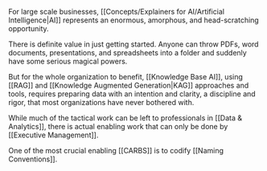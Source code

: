 

For large scale businesses, [[Concepts/Explainers for AI/Artificial Intelligence|AI]] represents an enormous, amorphous, and head-scratching opportunity.

There is definite value in just getting started. Anyone can throw PDFs, word documents, presentations, and spreadsheets into a folder and suddenly have some serious magical powers. 

But for the whole organization to benefit, [[Knowledge Base AI]], using [[RAG]] and [[Knowledge Augmented Generation|KAG]] approaches and tools, requires preparing data with an intention and clarity, a discipline and rigor, that most organizations have never bothered with.  

While much of the tactical work can be left to professionals in [[Data & Analytics]], there is actual enabling work that can only be done by [[Executive Management]]. 

One of the most crucial enabling [[CARBS]] is to codify [[Naming Conventions]]. 

